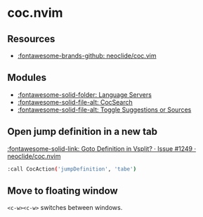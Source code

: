 coc.nvim
===

Resources
---
- [:fontawesome-brands-github:
    neoclide/coc.vim](https://github.com/neoclide/coc.nvim)

Modules
---

- [:fontawesome-solid-folder: Language Servers](language-servers/index.md)
- [:fontawesome-solid-file-alt: CocSearch](01-cocsearch.md)
- [:fontawesome-solid-file-alt: Toggle Suggestions or
    Sources](02-toggle-suggestions-or-sources.md)


Open jump definition in a new tab
---

[:fontawesome-solid-link: Goto Definition in Vsplit? · Issue #1249 ·
neoclide/coc.nvim](https://github.com/neoclide/coc.nvim/issues/1249)

```bash
:call CocAction('jumpDefinition', 'tabe')
```

Move to floating window
---

`<c-w><c-w>` switches between windows.
